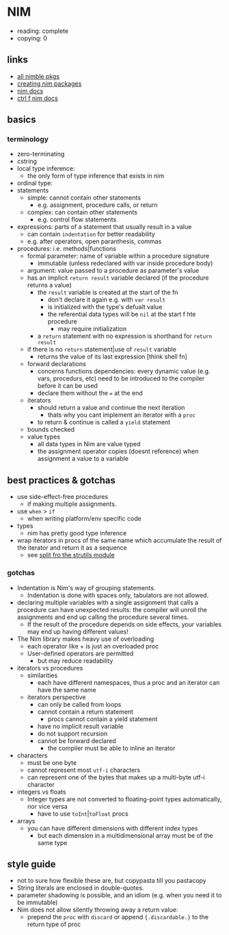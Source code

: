 # NIM

- reading: complete
- copying: 0

## links

- [all nimble pkgs](https://nim-lang.org/docs/lib.html#nimble)
- [creating nim packages](https://github.com/nim-lang/nimble/#creating-packages)
- [nim docs](https://nim-lang.org/documentation.html)
- [ctrl f nim docs](https://nim-lang.org/docs/theindex.html)

## basics

### terminology

- zero-terminating
- cstring
- local type inference:
  - the only form of type inference that exists in nim
- ordinal type:
- statements
  - simple: cannot contain other statements
    - e.g. assignment, procedure calls, or return
  - complex: can contain other statements
    - e.g. control flow statements
- expressions: parts of a statement that usually result in a value
  - can contain `indentation` for better readability
  - e.g. after operators, open paranthesis, commas
- procedures: i.e. methods|functions
  - formal parameter: name of variable within a procedure signature
    - immutable (unless redeclared with var inside procedure body)
  - argument: value passed to a procedure as parameter's value
  - has an implicit `return result` variable declared (if the procedure returns a value)
    - the `result` variable is created at the start of the fn
      - don't declare it again e.g. with `var result`
      - is initialized with the type's defualt value
      - the referential data types will be `nil` at the start f hte procedure
        - may require initialization
    - a `return` statement with no expression is shorthand for `return result`
  - if there is no `return` statement|use of `result` variable
    - returns the value of its last expression [think shell fn]
  - forward declarations
    - concerns functions dependencies: every dynamic value (e.g. vars, procedurs, etc) need to be introduced to the compiler before it can be used
    - declare them without the `=` at the end
  - iterators
    - should return a value and continue the next iteration
      - thats why you cant implement an iterator with a `proc`
    - to return & continue is called a `yield` statement
  - bounds checked
  - value types
    - all data types in Nim are value typed
    - the assignment operator copies (doesnt reference) when assignment a value to a variable

## best practices & gotchas

- use side-effect-free procedures
  - if making multiple assignments.
- use `when` > `if`
  - when writing platform/env specific code
- types
  - nim has pretty good type inference
- wrap iterators in procs of the same name which accumulate the result of the iterator and return it as a sequence
  - see [split fro the strutils module](https://nim-lang.org/docs/strutils.html)

### gotchas

- Indentation is Nim's way of grouping statements.
  - Indentation is done with spaces only, tabulators are not allowed.
- declaring multiple variables with a single assignment that calls a procedure can have unexpected results: the compiler will unroll the assignments and end up calling the procedure several times.
  - If the result of the procedure depends on side effects, your variables may end up having different values!
- The Nim library makes heavy use of overloading
  - each operator like + is just an overloaded proc
  - User-defined operators are permitted
    - but may reduce readability
- iterators vs procedures
  - similarities
    - each have different namespaces, thus a proc and an iterator can have the same name
  - iterators perspective
    - can only be called from loops
    - cannot contain a return statement
      - procs cannot contain a yield statement
    - have no implicit result variable
    - do not support recursion
    - cannot be forward declared
      - the compiler must be able to inline an iterator
- characters
  - must be one byte
  - cannot represent most `utf-i` characters
  - can represent one of the bytes that makes up a multi-byte utf-i character
- integers vs floats
  - Integer types are not converted to floating-point types automatically, nor vice versa
    - have to use `toInt`|`toFloat` procs
- arrays
  - you can have different dimensions with different index types
    - but each dimension in a multidimensional array must be of the same type

## style guide

- not to sure how flexible these are, but copypasta till you pastacopy
- String literals are enclosed in double-quotes.
- parameter shadowing is possible, and an idiom (e.g. when you need it to be immutable)
- Nim does not allow silently throwing away a return value:
  - prepend the `proc` with `discard` or append `{.discardable.}` to the return type of proc
